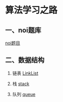# 算法学习之路

## 一、noi题库
[noi题目](noi)

## 二、数据结构
1. 链表
[LinkList](DataStructure/LinkList)

2. 栈
[stack](DataStructure/Stack)

3. 队列
[queue](DataStructure/queue)

